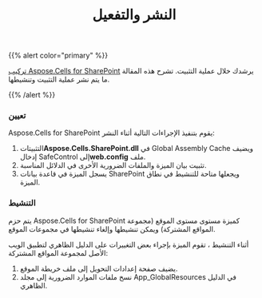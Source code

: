 ﻿---
title: النشر والتفعيل
type: docs
weight: 20
url: /ar/sharepoint/deployment-and-activation/
---
{{% alert color="primary" %}} 

[تركيب Aspose.Cells for SharePoint](/cells/ar/sharepoint/installing-aspose-cells-for-sharepoint/) يرشدك خلال عملية التثبيت. تشرح هذه المقالة ما يتم نشر عملية التثبيت وتنشيطها.

{{% /alert %}} 
### **تعيين**
Aspose.Cells for SharePoint يقوم بتنفيذ الإجراءات التالية أثناء النشر:

1.  التثبيتات**Aspose.Cells.SharePoint.dll** في Global Assembly Cache ويضيف إدخال SafeControl إلى**web.config** ملف.
1. تثبيت بيان الميزة والملفات الضرورية الأخرى في الدلائل المناسبة.
1. يسجل الميزة في قاعدة بيانات SharePoint ويجعلها متاحة للتنشيط في نطاق الميزة.
### **التنشيط**
 يتم حزم Aspose.Cells for SharePoint كميزة مستوى مستوى الموقع (مجموعة المواقع المشتركة) ويمكن تنشيطها وإلغاء تنشيطها في مجموعات الموقع.

أثناء التنشيط ، تقوم الميزة بإجراء بعض التغييرات على الدليل الظاهري لتطبيق الويب الأصل لمجموعة المواقع المشتركة:

1. يضيف صفحة إعدادات التحويل إلى ملف خريطة الموقع.
1. نسخ ملفات الموارد الضرورية إلى مجلد App_GlobalResources في الدليل الظاهري.
